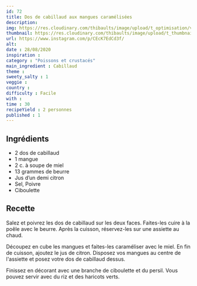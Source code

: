 ```yaml
---
id: 72
title: Dos de cabillaud aux mangues caramélisées
description: 
img: https://res.cloudinary.com/thibaults/image/upload/t_optimisation/v1600517399/Recipes/20200828_cabillaud_mangue.jpg
thumbnail: https://res.cloudinary.com/thibaults/image/upload/t_thumbnail_josie/v1600517399/Recipes/20200828_cabillaud_mangue.jpg
url: https://www.instagram.com/p/CEcK7EdCd3f/
alt: 
date : 28/08/2020
inspiration :
category : "Poissons et crustacés"
main_ingredient : Cabillaud
theme : 
sweety_salty : 1
veggie : 
country :
difficulty : Facile
with : 
time : 30
recipeYield : 2 personnes
published : 1
---
```


## Ingrédients
 - 2 dos de cabillaud
 - 1 mangue
 - 2 c. à soupe de miel
 - 13 grammes de beurre
 - Jus d’un demi citron
 - Sel, Poivre
 - Ciboulette

## Recette
Salez et poivrez les dos de cabillaud sur les deux faces. Faites-les cuire à la poêle avec le beurre. Après la cuisson, réservez-les sur une assiette au chaud.

Découpez en cube les mangues et faites-les caraméliser avec le miel. En fin de cuisson, ajoutez le jus de citron. Disposez vos mangues au centre de l'assiette et posez votre dos de cabillaud dessus.

Finissez en décorant avec une branche de ciboulette et du persil. Vous pouvez servir avec du riz et des haricots verts.